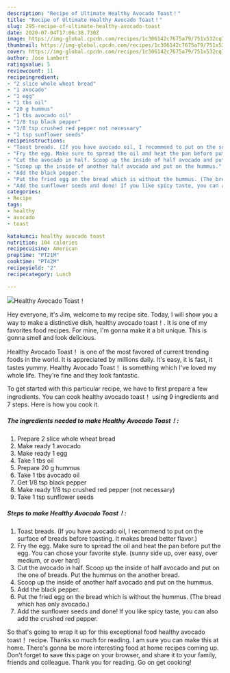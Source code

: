 ```yaml
---
description: "Recipe of Ultimate Healthy Avocado Toast！"
title: "Recipe of Ultimate Healthy Avocado Toast！"
slug: 295-recipe-of-ultimate-healthy-avocado-toast
date: 2020-07-04T17:06:38.730Z
image: https://img-global.cpcdn.com/recipes/1c306142c7675a79/751x532cq70/healthy-avocado-toast-recipe-main-photo.jpg
thumbnail: https://img-global.cpcdn.com/recipes/1c306142c7675a79/751x532cq70/healthy-avocado-toast-recipe-main-photo.jpg
cover: https://img-global.cpcdn.com/recipes/1c306142c7675a79/751x532cq70/healthy-avocado-toast-recipe-main-photo.jpg
author: Jose Lambert
ratingvalue: 5
reviewcount: 11
recipeingredient:
- "2 slice whole wheat bread"
- "1 avocado"
- "1 egg"
- "1 tbs oil"
- "20 g hummus"
- "1 tbs avocado oil"
- "1/8 tsp black pepper"
- "1/8 tsp crushed red pepper not necessary"
- "1 tsp sunflower seeds"
recipeinstructions:
- "Toast breads. (If you have avocado oil, I recommend to put on the surface of breads before toasting. It makes bread better flavor.)"
- "Fry the egg. Make sure to spread the oil and heat the pan before put the egg. You can chose your favorite style. (sunny side up, over easy, over medium, or over hard)"
- "Cut the avocado in half. Scoop up the inside of half avocado and put on the one of breads. Put the hummus on the another bread."
- "Scoop up the inside of another half avocado and put on the hummus."
- "Add the black pepper."
- "Put the fried egg on the bread which is without the hummus. (The bread which has only avocado.)"
- "Add the sunflower seeds and done! If you like spicy taste, you can also add the crushed red pepper."
categories:
- Recipe
tags:
- healthy
- avocado
- toast

katakunci: healthy avocado toast 
nutrition: 104 calories
recipecuisine: American
preptime: "PT21M"
cooktime: "PT42M"
recipeyield: "2"
recipecategory: Lunch

---
```



![Healthy Avocado Toast！](https://img-global.cpcdn.com/recipes/1c306142c7675a79/751x532cq70/healthy-avocado-toast-recipe-main-photo.jpg)

Hey everyone, it's Jim, welcome to my recipe site. Today, I will show you a way to make a distinctive dish, healthy avocado toast！. It is one of my favorites food recipes. For mine, I'm gonna make it a bit unique. This is gonna smell and look delicious.



Healthy Avocado Toast！ is one of the most favored of current trending foods in the world. It is appreciated by millions daily. It's easy, it is fast, it tastes yummy. Healthy Avocado Toast！ is something which I've loved my whole life. They're fine and they look fantastic.


To get started with this particular recipe, we have to first prepare a few ingredients. You can cook healthy avocado toast！ using 9 ingredients and 7 steps. Here is how you cook it.

<!--inarticleads1-->

##### The ingredients needed to make Healthy Avocado Toast！:

1. Prepare 2 slice whole wheat bread
1. Make ready 1 avocado
1. Make ready 1 egg
1. Take 1 tbs oil
1. Prepare 20 g hummus
1. Take 1 tbs avocado oil
1. Get 1/8 tsp black pepper
1. Make ready 1/8 tsp crushed red pepper (not necessary)
1. Take 1 tsp sunflower seeds




<!--inarticleads2-->

##### Steps to make Healthy Avocado Toast！:

1. Toast breads. (If you have avocado oil, I recommend to put on the surface of breads before toasting. It makes bread better flavor.)
1. Fry the egg. Make sure to spread the oil and heat the pan before put the egg. You can chose your favorite style. (sunny side up, over easy, over medium, or over hard)
1. Cut the avocado in half. Scoop up the inside of half avocado and put on the one of breads. Put the hummus on the another bread.
1. Scoop up the inside of another half avocado and put on the hummus.
1. Add the black pepper.
1. Put the fried egg on the bread which is without the hummus. (The bread which has only avocado.)
1. Add the sunflower seeds and done! If you like spicy taste, you can also add the crushed red pepper.




So that's going to wrap it up for this exceptional food healthy avocado toast！ recipe. Thanks so much for reading. I am sure you can make this at home. There's gonna be more interesting food at home recipes coming up. Don't forget to save this page on your browser, and share it to your family, friends and colleague. Thank you for reading. Go on get cooking!
